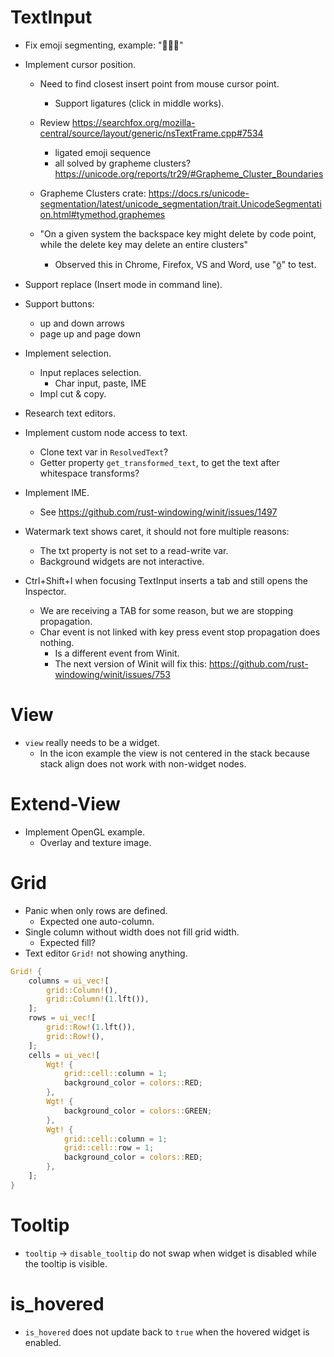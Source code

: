 # TextInput

* Fix emoji segmenting, example: "🙎🏻‍♀️"
* Implement cursor position.
    - Need to find closest insert point from mouse cursor point.
        - Support ligatures (click in middle works).
    
    - Review https://searchfox.org/mozilla-central/source/layout/generic/nsTextFrame.cpp#7534
        - ligated emoji sequence
        - all solved by grapheme clusters? https://unicode.org/reports/tr29/#Grapheme_Cluster_Boundaries
    - Grapheme Clusters crate: https://docs.rs/unicode-segmentation/latest/unicode_segmentation/trait.UnicodeSegmentation.html#tymethod.graphemes
    - "On a given system the backspace key might delete by code point, while the delete key may delete an entire clusters"
        - Observed this in Chrome, Firefox, VS and Word, use "ö̲" to test.
* Support replace (Insert mode in command line).
* Support buttons:
    - up and down arrows
    - page up and page down
* Implement selection.
    - Input replaces selection.
        - Char input, paste, IME
    - Impl cut & copy.
* Research text editors.

* Implement custom node access to text.
    - Clone text var in `ResolvedText`?
    - Getter property `get_transformed_text`, to get the text after whitespace transforms?

* Implement IME.
    - See https://github.com/rust-windowing/winit/issues/1497

* Watermark text shows caret, it should not fore multiple reasons:
    - The txt property is not set to a read-write var.
    - Background widgets are not interactive.

* Ctrl+Shift+I when focusing TextInput inserts a tab and still opens the Inspector.
    - We are receiving a TAB for some reason, but we are stopping propagation.
    - Char event is not linked with key press event stop propagation does nothing.
        - Is a different event from Winit.
        - The next version of Winit will fix this: https://github.com/rust-windowing/winit/issues/753

# View

* `view` really needs to be a widget.
    - In the icon example the view is not centered in the stack because
      stack align does not work with non-widget nodes.

# Extend-View

* Implement OpenGL example.
    - Overlay and texture image.

# Grid

* Panic when only rows are defined.
    - Expected one auto-column.
* Single column without width does not fill grid width.
    - Expected fill?
* Text editor `Grid!` not showing anything.
```rust
Grid! {
    columns = ui_vec![
        grid::Column!(),
        grid::Column!(1.lft()),
    ];
    rows = ui_vec![
        grid::Row!(1.lft()),
        grid::Row!(),
    ];
    cells = ui_vec![
        Wgt! {
            grid::cell::column = 1;
            background_color = colors::RED;
        },
        Wgt! {
            background_color = colors::GREEN;
        },
        Wgt! {
            grid::cell::column = 1;
            grid::cell::row = 1;
            background_color = colors::RED;
        },
    ];
}
```

# Tooltip

* `tooltip` -> `disable_tooltip` do not swap when widget is disabled while the tooltip is visible.

# is_hovered

* `is_hovered` does not update back to `true` when the hovered widget is enabled.